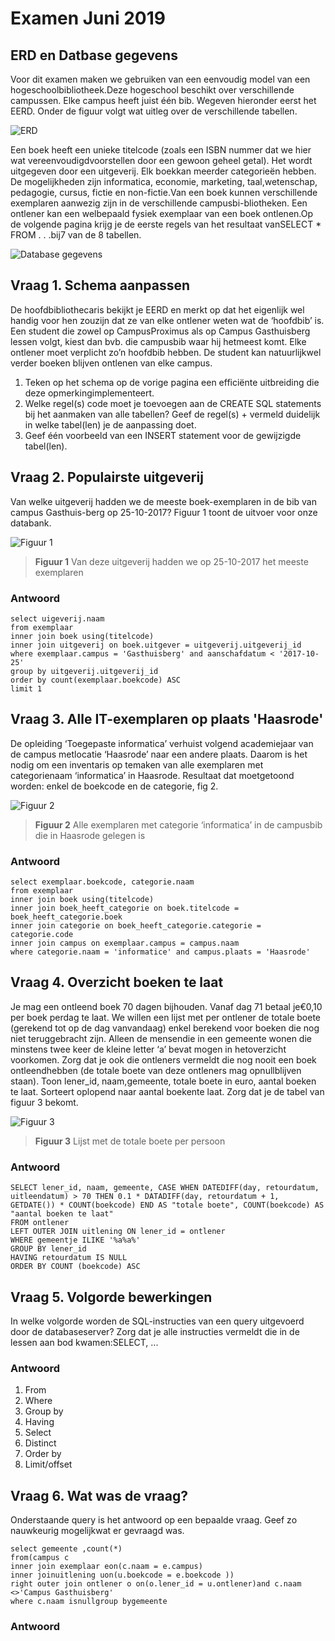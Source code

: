 # Examen Juni 2019
## ERD en Datbase gegevens
Voor dit examen maken we gebruiken van een eenvoudig model van een hogeschoolbibliotheek.Deze hogeschool beschikt over verschillende campussen. Elke campus heeft juist één bib. Wegeven hieronder eerst het EERD. Onder de figuur volgt wat uitleg over de verschillende tabellen.

![ERD](https://github.com/lemmensangeloucll/Databanken-Dataquerying-MBI63x/blob/master/img/ERD.png)

Een boek heeft een unieke titelcode (zoals een ISBN nummer dat we hier wat vereenvoudigdvoorstellen door een gewoon geheel getal). Het wordt uitgegeven door een uitgeverij. Elk boekkan meerder categorieën hebben. De mogelijkheden zijn informatica, economie, marketing, taal,wetenschap, pedagogie, cursus, fictie en non-fictie.Van een boek kunnen verschillende exemplaren aanwezig zijn in de verschillende campusbi-bliotheken. Een ontlener kan een welbepaald fysiek exemplaar van een boek ontlenen.Op de volgende pagina krijg je de eerste regels van het resultaat vanSELECT * FROM . . .bij7 van de 8 tabellen.

![Database gegevens](https://github.com/lemmensangeloucll/Databanken-Dataquerying-MBI63x/blob/master/img/DBPrint.png)
## Vraag 1. Schema aanpassen
De hoofdbibliothecaris bekijkt je EERD en merkt op dat het eigenlijk wel handig voor hen zouzijn dat ze van elke ontlener weten wat de ‘hoofdbib’ is. Een student die zowel op CampusProximus als op Campus Gasthuisberg lessen volgt, kiest dan bvb. die campusbib waar hij hetmeest komt. Elke ontlener moet verplicht zo’n hoofdbib hebben. De student kan natuurlijkwel verder boeken blijven ontlenen van elke campus.

 1. Teken op het schema op de vorige pagina een efficiënte uitbreiding die deze opmerkingimplementeert.
 2. Welke regel(s) code moet je toevoegen aan de CREATE SQL statements bij het aanmaken van alle tabellen? Geef de regel(s) + vermeld duidelijk in welke tabel(len) je de aanpassing doet.
 3. Geef één voorbeeld van een INSERT statement voor de gewijzigde tabel(len).

## Vraag 2. Populairste uitgeverij
Van welke uitgeverij hadden we de meeste boek-exemplaren in de bib van campus Gasthuis-berg op 25-10-2017? Figuur 1 toont de uitvoer voor onze databank.


![Figuur 1](https://github.com/lemmensangeloucll/Databanken-Dataquerying-MBI63x/blob/master/img/Figuur1.png)

> **Figuur 1** Van deze uitgeverij hadden we op 25-10-2017 het meeste exemplaren

### Antwoord
```
select uigeverij.naam
from exemplaar
inner join boek using(titelcode)
inner join uitgeverij on boek.uitgever = uitgeverij.uitgeverij_id
where exemplaar.campus = 'Gasthuisberg' and aanschafdatum < '2017-10-25' 
group by uitgeverij.uitgeverij_id
order by count(exemplaar.boekcode) ASC
limit 1
```

## Vraag 3. Alle IT-exemplaren op plaats 'Haasrode'
De opleiding ‘Toegepaste informatica’ verhuist volgend academiejaar van de campus metlocatie ‘Haasrode’ naar een andere plaats. Daarom is het nodig om een inventaris op temaken van alle exemplaren met categorienaam ‘informatica’ in Haasrode. Resultaat dat moetgetoond worden: enkel de boekcode en de categorie, fig 2.


![Figuur 2](https://github.com/lemmensangeloucll/Databanken-Dataquerying-MBI63x/blob/master/img/Figuur2.png)

> **Figuur 2** Alle exemplaren met categorie ‘informatica’ in de campusbib die in Haasrode gelegen is

### Antwoord
```
select exemplaar.boekcode, categorie.naam
from exemplaar
inner join boek using(titelcode)
inner join boek_heeft_categorie on boek.titelcode = boek_heeft_categorie.boek
inner join categorie on boek_heeft_categorie.categorie = categorie.code
inner join campus on exemplaar.campus = campus.naam
where categorie.naam = 'informatice' and campus.plaats = 'Haasrode'
```

## Vraag 4. Overzicht boeken te laat
Je mag een ontleend boek 70 dagen bijhouden. Vanaf dag 71 betaal je€0,10 per boek perdag te laat. We willen een lijst met per ontlener de totale boete (gerekend tot op de dag vanvandaag) enkel berekend voor boeken die nog niet teruggebracht zijn. Alleen de mensendie in een gemeente wonen die minstens twee keer de kleine letter ‘a’ bevat mogen in hetoverzicht voorkomen. Zorg dat je ook die ontleners vermeldt die nog nooit een boek ontleendhebben (de totale boete van deze ontleners mag opnullblijven staan). Toon lener_id, naam,gemeente, totale boete in euro, aantal boeken te laat. Sorteert oplopend naar aantal boekente laat. Zorg dat je de tabel van figuur 3 bekomt.

![Figuur 3](https://github.com/lemmensangeloucll/Databanken-Dataquerying-MBI63x/blob/master/img/Figuur3.png)

> **Figuur 3** Lijst met de totale boete per persoon

### Antwoord
```
SELECT lener_id, naam, gemeente, CASE WHEN DATEDIFF(day, retourdatum, uitleendatum) > 70 THEN 0.1 * DATADIFF(day, retourdatum + 1, GETDATE()) * COUNT(boekcode) END AS "totale boete", COUNT(boekcode) AS "aantal boeken te laat" 
FROM ontlener 
LEFT OUTER JOIN uitlening ON lener_id = ontlener 
WHERE gemeentje ILIKE '%a%a%' 
GROUP BY lener_id 
HAVING retourdatum IS NULL 
ORDER BY COUNT (boekcode) ASC
```

## Vraag 5. Volgorde bewerkingen
In welke volgorde worden de SQL-instructies van een query uitgevoerd door de databaseserver? Zorg dat je alle instructies vermeldt die in de lessen aan bod kwamen:SELECT, ...

### Antwoord

 1. From
 2. Where
 3. Group by
 4. Having
 5. Select
 6. Distinct
 7. Order by
 8. Limit/offset

## Vraag 6. Wat was de vraag?
Onderstaande query is het antwoord op een bepaalde vraag. Geef zo nauwkeurig mogelijkwat er gevraagd was.
```
select gemeente ,count(*)
from(campus c
inner join exemplaar eon(c.naam = e.campus)
inner joinuitlening uon(u.boekcode = e.boekcode ))
right outer join ontlener o on(o.lener_id = u.ontlener)and c.naam <>'Campus Gasthuisberg'
where c.naam isnullgroup bygemeente
```

### Antwoord
<!--stackedit_data:
eyJoaXN0b3J5IjpbNzgzMzQzMjY3LDE5ODA5NDI2NjksLTU0Mz
c5Njg5MywtNjQ4MTkyOTAwLC0xNTkxMTQ5NDE1LDk5NTY4MzEw
OCwtMjE0NTEyMDE1MV19
-->